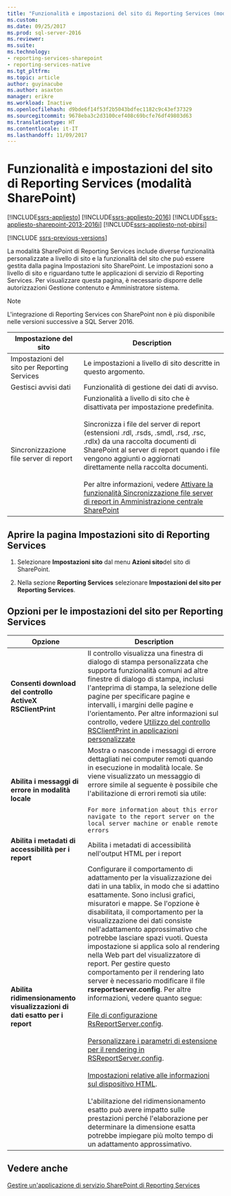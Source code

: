 ```yaml
---
title: "Funzionalità e impostazioni del sito di Reporting Services (modalità SharePoint) | Microsoft Docs"
ms.custom: 
ms.date: 09/25/2017
ms.prod: sql-server-2016
ms.reviewer: 
ms.suite: 
ms.technology:
- reporting-services-sharepoint
- reporting-services-native
ms.tgt_pltfrm: 
ms.topic: article
author: guyinacube
ms.author: asaxton
manager: erikre
ms.workload: Inactive
ms.openlocfilehash: d9bde6f14f53f2b5043bdfec1182c9c43ef37329
ms.sourcegitcommit: 9678eba3c2d3100cef408c69bcfe76df49803d63
ms.translationtype: HT
ms.contentlocale: it-IT
ms.lasthandoff: 11/09/2017
---
```

# <a name="reporting-services-site-settings-and-site-features-sharepoint-mode"></a>Funzionalità e impostazioni del sito di Reporting Services (modalità SharePoint)

[!INCLUDE[ssrs-appliesto](../../includes/ssrs-appliesto.md)] [!INCLUDE[ssrs-appliesto-2016](../../includes/ssrs-appliesto-2016.md)] [!INCLUDE[ssrs-appliesto-sharepoint-2013-2016i](../../includes/ssrs-appliesto-sharepoint-2013-2016.md)] [!INCLUDE[ssrs-appliesto-not-pbirsi](../../includes/ssrs-appliesto-not-pbirs.md)]

[!INCLUDE [ssrs-previous-versions](../../includes/ssrs-previous-versions.md)]

La modalità SharePoint di Reporting Services include diverse funzionalità personalizzate a livello di sito e la funzionalità del sito che può essere gestita dalla pagina Impostazioni sito SharePoint. Le impostazioni sono a livello di sito e riguardano tutte le applicazioni di servizio di Reporting Services. Per visualizzare questa pagina, è necessario disporre delle autorizzazioni Gestione contenuto e Amministratore sistema.  

> [!NOTE]
> L'integrazione di Reporting Services con SharePoint non è più disponibile nelle versioni successive a SQL Server 2016.

|Impostazione del sito|Description|  
|------------------|-----------------|  
|Impostazioni del sito per Reporting Services|Le impostazioni a livello di sito descritte in questo argomento.|  
|Gestisci avvisi dati|Funzionalità di gestione dei dati di avviso.|  
|Sincronizzazione file server di report|Funzionalità a livello di sito che è disattivata per impostazione predefinita.<br /><br /> Sincronizza i file del server di report (estensioni .rdl, .rsds, .smdl, .rsd, .rsc, .rdlx) da una raccolta documenti di SharePoint al server di report quando i file vengono aggiunti o aggiornati direttamente nella raccolta documenti.<br /><br /> Per altre informazioni, vedere [Attivare la funzionalità Sincronizzazione file server di report in Amministrazione centrale SharePoint](../../reporting-services/report-server-sharepoint/activate-the-report-server-file-sync-feature-in-sharepoint-ca.md)|  
  
## <a name="open-the-reporting-services-site-settings-page"></a>Aprire la pagina Impostazioni sito di Reporting Services
  
1.  Selezionare **Impostazioni sito** dal menu **Azioni sito**del sito di SharePoint.  
  
2.  Nella sezione **Reporting Services** selezionare **Impostazioni del sito per Reporting Services**.  
  
## <a name="options-for-reporting-services-site-settings"></a>Opzioni per le impostazioni del sito per Reporting Services
  
|Opzione|Description|  
|------------|-----------------|  
|**Consenti download del controllo ActiveX RSClientPrint**|Il controllo visualizza una finestra di dialogo di stampa personalizzata che supporta funzionalità comuni ad altre finestre di dialogo di stampa, inclusi l'anteprima di stampa, la selezione delle pagine per specificare pagine e intervalli, i margini delle pagine e l'orientamento. Per altre informazioni sul controllo, vedere [Utilizzo del controllo RSClientPrint in applicazioni personalizzate](../../reporting-services/report-server-web-service/net-framework/using-the-rsclientprint-control-in-custom-applications.md)|  
|**Abilita i messaggi di errore in modalità locale**|Mostra o nasconde i messaggi di errore dettagliati nei computer remoti quando in esecuzione in modalità locale. Se viene visualizzato un messaggio di errore simile al seguente è possibile che l'abilitazione di errori remoti sia utile:<br /><br /> `For more information about this error navigate to the report server on the local server machine or enable remote errors`|  
|**Abilita i metadati di accessibilità per i report**|Abilita i metadati di accessibilità nell'output HTML per i report|  
|**Abilita ridimensionamento visualizzazioni di dati esatto per i report**|Configurare il comportamento di adattamento per la visualizzazione dei dati in una tablix, in modo che si adattino esattamente. Sono inclusi grafici, misuratori e mappe. Se l'opzione è disabilitata, il comportamento per la visualizzazione dei dati consiste nell'adattamento approssimativo che potrebbe lasciare spazi vuoti. Questa impostazione si applica solo al rendering nella Web part del visualizzatore di report. Per gestire questo comportamento per il rendering lato server è necessario modificare il file **rsreportserver.config**. Per altre informazioni, vedere quanto segue:<br /><br /> [File di configurazione RsReportServer.config](../../reporting-services/report-server/rsreportserver-config-configuration-file.md).<br /><br /> [Personalizzare i parametri di estensione per il rendering in RSReportServer.config](../../reporting-services/customize-rendering-extension-parameters-in-rsreportserver-config.md).<br /><br /> [Impostazioni relative alle informazioni sul dispositivo HTML](../../reporting-services/html-device-information-settings.md).<br /><br /> L'abilitazione del ridimensionamento esatto può avere impatto sulle prestazioni perché l'elaborazione per determinare la dimensione esatta potrebbe impiegare più molto tempo di un adattamento approssimativo.|  
  
## <a name="see-also"></a>Vedere anche

 [Gestire un'applicazione di servizio SharePoint di Reporting Services](../../reporting-services/report-server-sharepoint/manage-a-reporting-services-sharepoint-service-application.md)  
  
  
